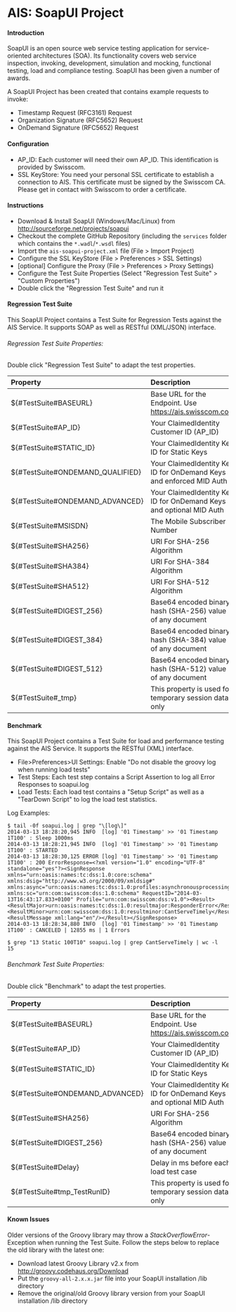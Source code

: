 AIS: SoapUI Project
======

#### Introduction

SoapUI is an open source web service testing application for service-oriented architectures (SOA). Its functionality covers web service inspection, invoking, development, simulation and mocking, functional testing, load and compliance testing. SoapUI has been given a number of awards.

A SoapUI Project has been created that contains example requests to invoke:
* Timestamp Request (RFC3161) Request
* Organization Signature (RFC5652) Request
* OnDemand Signature (RFC5652) Request

#### Configuration

* AP_ID: Each customer will need their own AP_ID. This identification is provided by Swisscom.
* SSL KeyStore: You need your personal SSL certificate to establish a connection to AIS. This certificate must be signed by the Swisscom CA. Please get in contact with Swisscom to order a certificate.

#### Instructions

* Download & Install SoapUI (Windows/Mac/Linux) from http://sourceforge.net/projects/soapui
* Checkout the complete GitHub Repository (including the `services` folder which contains the `*.wadl`/`*.wsdl` files)
* Import the `ais-soapui-project.xml` file (File > Import Project)
* Configure the SSL KeyStore (File > Preferences > SSL Settings)
* [optional] Configure the Proxy (File > Preferences > Proxy Settings)
* Configure the Test Suite Properties (Select "Regression Test Suite" > "Custom Properties")
* Double click the "Regression Test Suite" and run it


#### Regression Test Suite

This SoapUI Project contains a Test Suite for Regression Tests against the AIS Service.
It supports SOAP as well as RESTful (XML/JSON) interface.

###### Regression Test Suite Properties:

Double click "Regression Test Suite" to adapt the test properties.

| Property | Description |
| :------------- | :------------- |
${#TestSuite#BASEURL}|Base URL for the Endpoint. Use https://ais.swisscom.com
${#TestSuite#AP_ID}|Your ClaimedIdentity Customer ID (AP_ID)
${#TestSuite#STATIC_ID}|Your ClaimedIdentity Key ID for Static Keys
${#TestSuite#ONDEMAND_QUALIFIED}|Your ClaimedIdentity Key ID for OnDemand Keys and enforced MID Auth
${#TestSuite#ONDEMAND_ADVANCED}|Your ClaimedIdentity Key ID for OnDemand Keys and optional MID Auth
${#TestSuite#MSISDN}|The Mobile Subscriber Number
${#TestSuite#SHA256}|URI For SHA-256 Algorithm
${#TestSuite#SHA384}|URI For SHA-384 Algorithm
${#TestSuite#SHA512}|URI For SHA-512 Algorithm
${#TestSuite#DIGEST_256}|Base64 encoded binary hash (SHA-256) value of any document
${#TestSuite#DIGEST_384}|Base64 encoded binary hash (SHA-384) value of any document
${#TestSuite#DIGEST_512}|Base64 encoded binary hash (SHA-512) value of any document
${#TestSuite#_tmp}|This property is used for temporary session data only

#### Benchmark

This SoapUI Project contains a Test Suite for load and performance testing against the AIS Service.
It supports the RESTful (XML) interface.

* File>Preferences>UI Settings: Enable "Do not disable the groovy log when running load tests"
* Test Steps: Each test step contains a Script Assertion to log all Error Responses to soapui.log
* Load Tests: Each load test contains a "Setup Script" as well as a "TearDown Script" to log the load test statistics.

Log Examples:
```
$ tail -0f soapui.log | grep "\[log\]"
2014-03-13 18:28:20,945 INFO  [log] '01 Timestamp' >> '01 Timestamp 1T100' : Sleep 1000ms
2014-03-13 18:28:21,945 INFO  [log] '01 Timestamp' >> '01 Timestamp 1T100' : STARTED
2014-03-13 18:28:30,125 ERROR [log] '01 Timestamp' >> '01 Timestamp 1T100' : 200 ErrorResponse=<?xml version="1.0" encoding="UTF-8" standalone="yes"?><SignResponse xmlns="urn:oasis:names:tc:dss:1.0:core:schema" xmlns:dsig="http://www.w3.org/2000/09/xmldsig#" xmlns:async="urn:oasis:names:tc:dss:1.0:profiles:asynchronousprocessing:1.0" xmlns:sc="urn:com:swisscom:dss:1.0:schema" RequestID="2014-03-13T16:43:17.833+0100" Profile="urn:com:swisscom:dss:v1.0"><Result><ResultMajor>urn:oasis:names:tc:dss:1.0:resultmajor:ResponderError</ResultMajor><ResultMinor>urn:com:swisscom:dss:1.0:resultminor:CantServeTimely</ResultMinor><ResultMessage xml:lang="en"/></Result></SignResponse>
2014-03-13 18:28:34,880 INFO  [log] '01 Timestamp' >> '01 Timestamp 1T100' : CANCELED | 12855 ms | 1 Errors

$ grep "13 Static 100T10" soapui.log | grep CantServeTimely | wc -l
15
```

###### Benchmark Test Suite Properties:

Double click "Benchmark" to adapt the test properties.

| Property | Description |
| :------------- | :------------- |
${#TestSuite#BASEURL}|Base URL for the Endpoint. Use https://ais.swisscom.com
${#TestSuite#AP_ID}|Your ClaimedIdentity Customer ID (AP_ID)
${#TestSuite#STATIC_ID}|Your ClaimedIdentity Key ID for Static Keys
${#TestSuite#ONDEMAND_ADVANCED}|Your ClaimedIdentity Key ID for OnDemand Keys and optional MID Auth
${#TestSuite#SHA256}|URI For SHA-256 Algorithm
${#TestSuite#DIGEST_256}|Base64 encoded binary hash (SHA-256) value of any document
${#TestSuite#Delay}|Delay in ms before each load test case
${#TestSuite#tmp_TestRunID}|This property is used for temporary session data only

#### Known Issues

Older versions of the Groovy library may throw a _StackOverflowError_-Exception when running the Test Suite. Follow the steps below to replace the old library with the latest one:
* Download latest Groovy Library v2.x from http://groovy.codehaus.org/Download
* Put the ```groovy-all-2.x.x.jar``` file into your SoapUI installation /lib directory
* Remove the original/old Groovy library version from your SoapUI installation /lib directory
